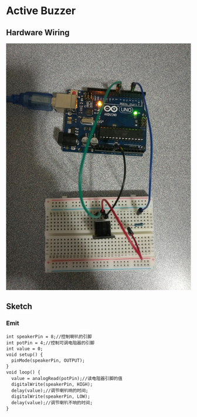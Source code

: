 # Active Buzzer

## Hardware Wiring
![Image](../Examples/sensor-kit-for-arduino/010_activebuzzer.jpg)

## Sketch
### Emit
```
int speakerPin = 8;//控制喇叭的引脚
int potPin = 4;//控制可调电阻器的引脚
int value = 0;
void setup() {
  pinMode(speakerPin, OUTPUT);
}
void loop() {
  value = analogRead(potPin);//读电阻器引脚的值
  digitalWrite(speakerPin, HIGH);
  delay(value);//调节喇叭响的时间;
  digitalWrite(speakerPin, LOW);
  delay(value);//调节喇叭不响的时间;
}

```